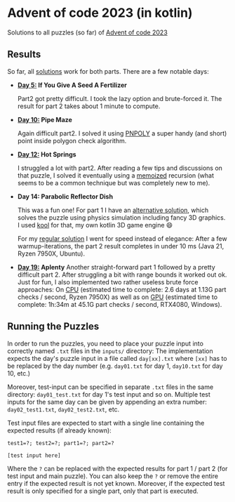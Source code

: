 # Advent of code 2023 (in kotlin)

Solutions to all puzzles (so  far) of [Advent of code 2023](https://adventofcode.com/2023/)

## Results

So far, all [solutions](src/main/kotlin) work for both parts. There are a few notable days:

- **[Day 5:](src/main/kotlin/day05/Day05.kt) If You Give A Seed A Fertilizer**
  
  Part2 got pretty difficult. I took the lazy option and brute-forced it.
  The result for part 2 takes about 1 minute to compute.


- **[Day 10:](src/main/kotlin/day10/Day10.kt) Pipe Maze**

  Again difficult part2. I solved it using [PNPOLY](https://wrfranklin.org/Research/Short_Notes/pnpoly.html) a super
  handy (and short) point inside polygon check algorithm.


- **[Day 12:](src/main/kotlin/day12/Day12.kt) Hot Springs**

  I struggled a lot with part2. After reading a few tips and discussions on that puzzle, I solved it eventually using a
  [memoized](https://en.wikipedia.org/wiki/Memoization) recursion (what seems to be a common technique but was completely new to me).


- **Day 14: Parabolic Reflector Dish**

  This was a fun one! For part 1 I have an [alternative solution](src/main/kotlin/day14/Day14Kool.kt), which solves
  the puzzle using physics simulation including fancy 3D graphics. I used [kool](https://github.com/fabmax/kool) for 
  that, my own kotlin 3D game engine :smile:

  For my [regular solution](src/main/kotlin/day14/Day14.kt) I went for speed instead of elegance: After a few
  warmup-iterations, the part 2 result completes in under 10 ms (Java 21, Ryzen 7950X, Ubuntu).


- **[Day 19:](src/main/kotlin/day19/Day19.kt) Aplenty**
  Another straight-forward part 1 followed by a pretty difficult part 2. After struggling a bit with range bounds
  it worked out ok. Just for fun, I also implemented two rather useless brute force approaches: On
  [CPU](src/main/kotlin/day19/Day19BruteForce.kt) (estimated time to complete: 2.6 days at 1.13G part checks / second,
  Ryzen 7950X) as well as on [GPU](src/main/kotlin/day19/Day19Compute.kt) (estimated time to complete: 1h:34m at 45.1G part checks / second, RTX4080, Windows).

## Running the Puzzles

In order to run the puzzles, you need to place your puzzle input into correctly named `.txt` files in the `inputs/` directory:
The implementation expects the day's puzzle input in a file called `day[xx].txt` where `[xx]` has to be replaced by
the day number (e.g. `day01.txt` for day 1, `day10.txt` for day 10, etc.)

Moreover, test-input can be specified in separate `.txt` files in the same directory: `day01_test.txt` for day 1's
test input and so on. Multiple test inputs for the same day can be given by appending an extra number:
`day02_test1.txt`, `day02_test2.txt`, etc.

Test input files are expected to start with a single line containing the expected results (if already known):
```
test1=?; test2=?; part1=?; part2=?

[test input here]
```
Where the `?` can be replaced with the expected results for part 1 / part 2 (for test input and main puzzle). You can
also keep the `?` or remove the entire entry if the expected result is not yet known. Moreover, if the expected
test result is only specified for a single part, only that part is executed.

